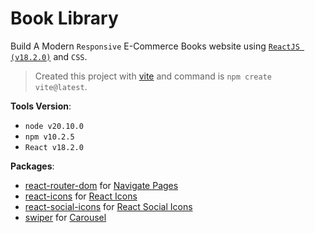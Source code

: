 # Book Library

Build A Modern `Responsive` E-Commerce Books website using [`ReactJS (v18.2.0)`](https://react.dev/learn) and `CSS`.

>Created this project with [vite](https://vitejs.dev/guide/) and command is `npm create vite@latest`.

**Tools Version**:

- `node v20.10.0`
- `npm v10.2.5`
- `React v18.2.0`

**Packages**:

- [react-router-dom](https://www.npmjs.com/package/react-router-dom) for [Navigate Pages](https://reactrouter.com/en/main/router-components/browser-router)
- [react-icons](https://www.npmjs.com/package/react-icons) for [React Icons](https://react-icons.github.io/react-icons/)
- [react-social-icons](https://www.npmjs.com/package/react-social-icons) for [React Social Icons](https://react-social-icons.com/)
- [swiper](https://www.npmjs.com/package/swiper) for [Carousel](https://swiperjs.com/get-started)
